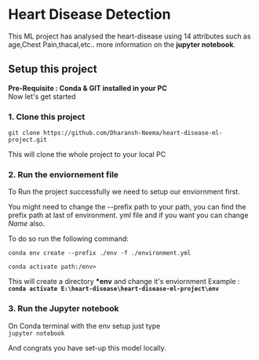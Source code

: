# Heart Disease Detection

This ML project has analysed the heart-disease using 14 attributes such as age,Chest Pain,thacal,etc.. more information on the **jupyter notebook**.

## Setup this project

**Pre-Requisite : Conda & GIT installed in your PC**  
Now let's get started

### 1. Clone this project

`git clone https://github.com/Dharansh-Neema/heart-disease-ml-project.git`

This will clone the whole project to your local PC

### 2. Run the enviornement file

To Run the project successfully we need to setup our enviornment first.

You might need to change the --prefix path to your path, you can find the prefix path at last of environment. yml file and if you want you can change _Name_ also.

To do so run the following command:

`conda env create --prefix ./env -f ./environment.yml`

`conda activate path:/env>`

This will create a directory **\*env** and change it's enviornment
Example : **`conda activate E:\heart-disease\heart-disease-ml-project\env`**

### 3. Run the Jupyter notebook

On Conda terminal with the env setup just type  
 `jupyter notebook`

And congrats you have set-up this model locally.
